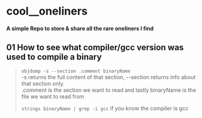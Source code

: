 # cool__oneliners
#### A simple Repo to store & share all the rare oneliners I find

## 01 How to see what compiler/gcc version was used to compile a binary
> `objdump -s --section .comment binaryName`  
-s returns the full content of that section, --section returns info about that section only.  
.comment is the section  we want to read and lastly binaryName is the file we want to read from
>
> `strings binaryName | grep -i gcc` if you know the compiler is gcc 
